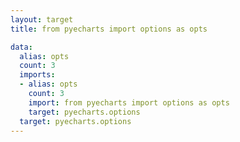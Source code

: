 ```yaml
---
layout: target
title: from pyecharts import options as opts

data:
  alias: opts
  count: 3
  imports:
  - alias: opts
    count: 3
    import: from pyecharts import options as opts
    target: pyecharts.options
  target: pyecharts.options
---
```

